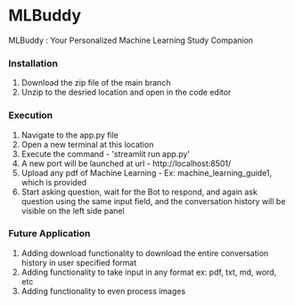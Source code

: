 # MLBuddy
MLBuddy : Your Personalized Machine Learning Study Companion

### Installation
1. Download the zip file of the main branch
2. Unzip to the desried location and open in the code editor

### Execution
1. Navigate to the app.py file
2. Open a new terminal at this location
3. Execute the command - 'streamlit run app.py'
4. A new port will be launched at url - http://localhost:8501/
5. Upload any pdf of Machine Learning - Ex: machine_learning_guide1, which is provided
6. Start asking question, wait for the Bot to respond, and again ask question using the same input field, and the conversation history will be visible on the left side panel

### Future Application
1. Adding download functionality to download the entire conversation history in user specified format
2. Adding functionality to take input in any format ex: pdf, txt, md, word, etc
3. Adding functionality to even process images
